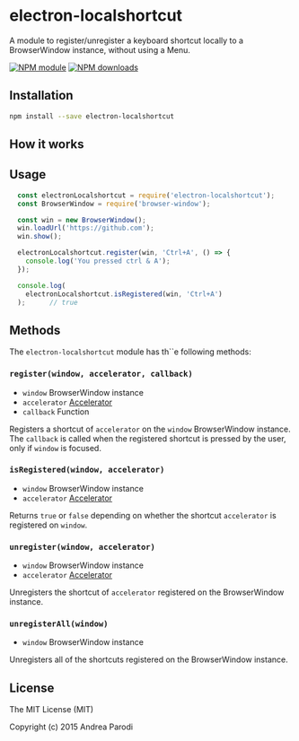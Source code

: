 # electron-localshortcut

A module to register/unregister a keyboard shortcut
locally to a BrowserWindow instance, without using a Menu.

[![NPM module](https://img.shields.io/npm/v/electron-localshortcut.svg)](https://npmjs.org/package/electron-localshortcut)
[![NPM downloads](https://img.shields.io/npm/dt/electron-localshortcut.svg)](https://npmjs.org/package/electron-localshortcut)


## Installation

```bash
npm install --save electron-localshortcut
```

## How it works

## Usage

```javascript
  const electronLocalshortcut = require('electron-localshortcut');
  const BrowserWindow = require('browser-window');

  const win = new BrowserWindow();
  win.loadUrl('https://github.com');
  win.show();

  electronLocalshortcut.register(win, 'Ctrl+A', () => {
    console.log('You pressed ctrl & A');
  });

  console.log(
    electronLocalshortcut.isRegistered(win, 'Ctrl+A')
  );      // true


```

## Methods

The `electron-localshortcut` module has th``e following methods:

### `register(window, accelerator, callback)`

* `window` BrowserWindow instance
* `accelerator` [Accelerator](https://github.com/atom/electron/blob/master/docs/api/accelerator.md)
* `callback` Function

Registers a shortcut of `accelerator` on the `window` BrowserWindow instance. The `callback` is called when the registered shortcut is pressed by the user, only if `window` is focused.

### `isRegistered(window, accelerator)`

* `window` BrowserWindow instance
* `accelerator` [Accelerator](https://github.com/atom/electron/blob/master/docs/api/accelerator.md)

Returns `true` or `false` depending on whether the shortcut `accelerator` is
registered on `window`.

### `unregister(window, accelerator)`

* `window` BrowserWindow instance
* `accelerator` [Accelerator](https://github.com/atom/electron/blob/master/docs/api/accelerator.md)

Unregisters the shortcut of `accelerator` registered on the BrowserWindow instance.

### `unregisterAll(window)`

* `window` BrowserWindow instance

Unregisters all of the shortcuts registered on the BrowserWindow instance.


## License

The MIT License (MIT)

Copyright (c) 2015 Andrea Parodi



